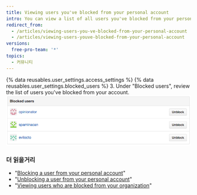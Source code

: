 ```yaml
---
title: Viewing users you've blocked from your personal account
intro: You can view a list of all users you've blocked from your personal account.
redirect_from:
  - /articles/viewing-users-you-ve-blocked-from-your-personal-account
  - /articles/viewing-users-youve-blocked-from-your-personal-account
versions:
  free-pro-team: '*'
topics:
  - 커뮤니티
---
```


{% data reusables.user_settings.access_settings %}
{% data reusables.user_settings.blocked_users %}
3. Under "Blocked users", review the list of users you've blocked from your account. ![List of blocked users](/assets/images/help/settings/list-of-blocked-users.png)

### 더 읽을거리

- "[Blocking a user from your personal account](/articles/blocking-a-user-from-your-personal-account)"
- "[Unblocking a user from your personal account](/articles/unblocking-a-user-from-your-personal-account)"
- "[Viewing users who are blocked from your organization](/articles/viewing-users-who-are-blocked-from-your-organization)"
